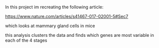 In this project im recreating the following article: 

https://www.nature.com/articles/s41467-017-02001-5#Sec7

which looks at mammary gland cells in mice

this analysis clusters the data and finds which genes are most variable in each of the 4 stages
